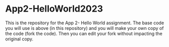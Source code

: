 # App2-HelloWorld2023

This is the repository for the App 2- Hello World assignment. The base code you will use is above (in this repository) and you will make your own copy of the code (fork the code). Then you can edit your fork without impacting the original copy. 
